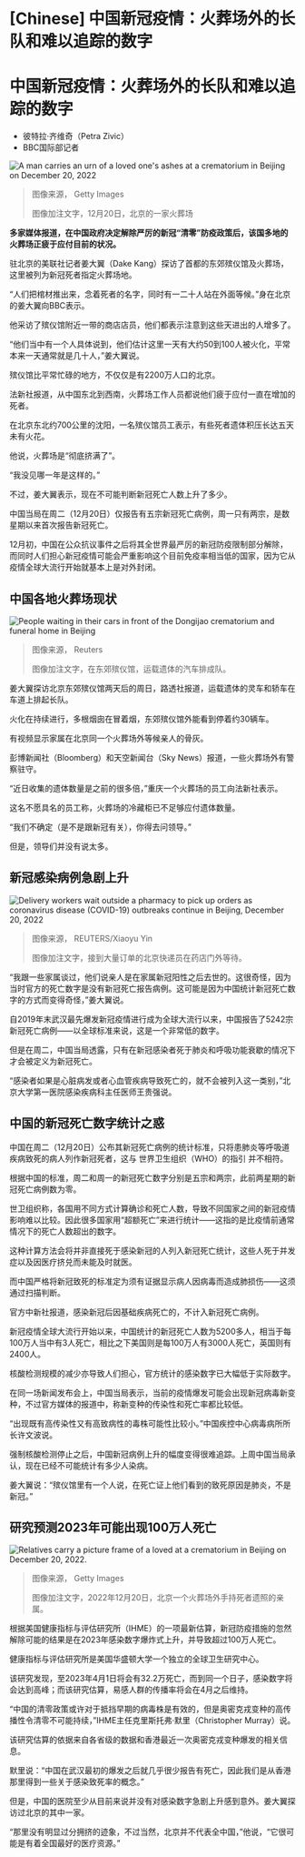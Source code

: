# [Chinese] 中国新冠疫情：火葬场外的长队和难以追踪的数字

#  中国新冠疫情：火葬场外的长队和难以追踪的数字

  * 彼特拉·齐维奇（Petra Zivic） 
  * BBC国际部记者 


![A man carries an urn of a loved one's ashes at a crematorium in Beijing on December 20, 2022](_128080608_4.jpg)

> 图像来源，  Getty Images
>
> 图像加注文字，12月20日，北京的一家火葬场

**多家媒体报道，在中国政府决定解除严厉的新冠“清零”防疫政策后，该国多地的火葬场正疲于应付目前的状况。**

驻北京的美联社记者姜大翼（Dake Kang）探访了首都的东郊殡仪馆及火葬场，这里被列为新冠死者指定火葬场地。

“人们把棺材推出来，念着死者的名字，同时有一二十人站在外面等候。”身在北京的姜大翼向BBC表示。

他采访了殡仪馆附近一带的商店店员，他们都表示注意到这些天进出的人增多了。

“他们当中有一个人具体说到，他们估计这里一天有大约50到100人被火化，平常本来一天通常就是几十人，”姜大翼说。


殡仪馆比平常忙碌的地方，不仅仅是有2200万人口的北京。

法新社报道，从中国东北到西南，火葬场工作人员都说他们疲于应付一直在增加的死者。

在北京东北约700公里的沈阳，一名殡仪馆员工表示，有些死者遗体积压长达五天未有火花。

他说，火葬场是“彻底挤满了”。

“我没见哪一年是这样的。”

不过，姜大翼表示，现在不可能判断新冠死亡人数上升了多少。

中国当局在周二（12月20日）仅报告有五宗新冠死亡病例，周一只有两宗，是数星期以来首次报告新冠死亡。

12月初，中国在公众抗议事件之后将其全世界最严厉的新冠防疫限制部分解除，而同时人们担心新冠疫情可能会严重影响这个目前免疫率相当低的国家，因为它从疫情全球大流行开始就基本上是对外封闭。

##  中国各地火葬场现状

![People waiting in their cars in front of the Dongijao crematorium and funeral home in Beijing](_128080610_thumbnail1.jpg)

> 图像来源，  Reuters
>
> 图像加注文字，在东郊殡仪馆，运载遗体的汽车排成队。

姜大翼探访北京东郊殡仪馆两天后的周日，路透社报道，运载遗体的灵车和轿车在车道上排起长队。

火化在持续进行，多根烟囱在冒着烟，东郊殡仪馆外能看到停着约30辆车。

有视频显示家属在北京同一个火葬场外等候亲人的骨灰。

彭博新闻社（Bloomberg）和天空新闻台（Sky News）报道，一些火葬场外有警察驻守。

“近日收集的遗体数量是之前的很多倍，”重庆一个火葬场的员工向法新社表示。

这名不愿具名的员工称，火葬场的冷藏柜已不足够应付遗体数量。

“我们不确定（是不是跟新冠有关），你得去问领导。”

但是，领导们并没有说太多。

##  新冠感染病例急剧上升

![Delivery workers wait outside a pharmacy to pick up orders as coronavirus disease \(COVID-19\) outbreaks continue in Beijing, December 20, 2022](_128080612_thumbnail5.jpg)

> 图像来源，  REUTERS/Xiaoyu Yin
>
> 图像加注文字，接到大量订单的北京快递员在药店门外等待。

“我跟一些家属谈过，他们说亲人是在家属新冠阳性之后去世的。这很奇怪，因为当时官方的死亡数字是没有新冠死亡报告病例。这可能是因为中国统计新冠死亡数字的方式而变得奇怪，”姜大翼说。

自2019年末武汉最先爆发新冠疫情进行成为全球大流行以来，中国报告了5242宗新冠死亡病例——以全球标准来说，这是一个非常低的数字。

但是在周二，中国当局透露，只有在新冠感染者死于肺炎和呼吸功能衰歇的情况下才会被定义为新冠死亡。

“感染者如果是心脏病发或者心血管疾病导致死亡的，就不会被列入这一类别，”北京大学第一医院感染疾病科主任医师王贵强说。

##  中国的新冠死亡数字统计之惑

中国在周二（12月20日）公布其新冠死亡病例的统计标准，只将患肺炎等呼吸道疾病致死的病人列作新冠死者，这与 世界卫生组织（WHO）的指引  并不相符。

根据中国的标准，周二和周一的新冠死亡数字分别是五宗和两宗，此前两星期的新冠死亡病例数为零。

世卫组织称，各国用不同方式计算确诊和死亡人数，导致不同国家之间的新冠疫情影响难以比较。因此很多国家用“超额死亡”来进行统计——这指的是比疫情前通常情况下的死亡人数超出的数字。

这种计算方法会将并非直接死于感染新冠的人列入新冠死亡统计，这些人死于并发症以及因医疗挤兑而未能及时就医。

而中国严格将新冠致死的标准定为须有证据显示病人因病毒而造成肺损伤——这须通过扫描判断。

官方中新社报道，感染新冠后因基础疾病死亡的，不计入新冠死亡病例。

新冠疫情全球大流行开始以来，中国统计的新冠死亡人数为5200多人，相当于每100万人当中有3人死亡，相比之下美国则是每100万人有3000人死亡，英国则有2400人。

核酸检测规模的减少亦导致人们担心，官方统计的感染数字已大幅低于实际数字。

在同一场新闻发布会上，中国当局表示，当前的疫情爆发可能会出现新冠病毒新变种，不过官方媒体的报道中，称新变种的传染性和死亡率都比较低。

“出现既有高传染性又有高致病性的毒株可能性比较小。”中国疾控中心病毒病所所长许文波说。

强制核酸检测停止之后，中国新冠病例上升的幅度变得很难追踪。上周中国当局承认，现在已经不可能统计有多少人染病。

姜大翼说：“殡仪馆里有一个人说，在死亡证上他们看到的致死原因是肺炎，不是新冠。”

##  研究预测2023年可能出现100万人死亡

![Relatives carry a picture frame of a loved at a crematorium in Beijing on December 20, 2022.](_128080614_thumbnail3.jpg)

> 图像来源，  Getty Images
>
> 图像加注文字，2022年12月20日，北京一个火葬场外手持死者遗照的亲属。

根据美国健康指标与评估研究所（IHME）的一项最新估算，新冠防疫措施的忽然解除可能的结果是在2023年感染数字爆炸式上升，并导致超过100万人死亡。

健康指标与评估研究所是美国华盛顿大学一个独立的全球卫生研究中心。

该研究发现，至2023年4月1日将会有32.2万死亡，而到同一个日子，感染数字将会达到高峰；而该研究估算，易感人群的传播率将会在4月之后维持。

“中国的清零政策或许对于抵挡早期的病毒株是有效的，但是奥密克戎变种的高传播性令清零不可能持续，”IHME主任克里斯托弗·默里（Christopher Murray）说。

该研究估算的依据来自各省级的数据和香港最近一次奥密克戎变种爆发的相关信息。

默里说：“中国在武汉最初的爆发之后就几乎很少报告有死亡，因此我们是从香港那里得到一些关于感染致死率的概念。”

但是，中国的医院至少从目前来说并没有对感染数字急剧上升感到意外。姜大翼探访过北京的其中一家。

“那里没有明显过分拥挤的迹象，不过当然，北京并不代表全中国，”他说，“它很可能是有着全国最好的医疗资源。”



